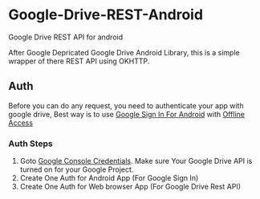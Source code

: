 # Google-Drive-REST-Android
Google Drive REST API for android

After Google Depricated Google Drive Android Library, this is a simple wrapper of there REST API using OKHTTP.

## Auth
Before you can do any request, you need to authenticate your app with google drive, Best way is to use [Google Sign In For Android](https://developers.google.com/identity/sign-in/android/) with [Offline Access](https://developers.google.com/identity/sign-in/android/offline-access)

### Auth Steps
1. Goto [Google Console Credentials](https://console.developers.google.com/apis/credentials). Make sure Your Google Drive API is turned on for your Google Project.
2. Create One Auth for Android App (For Google Sign In)
3. Create One Auth for Web browser App (For Google Drive Rest API)

